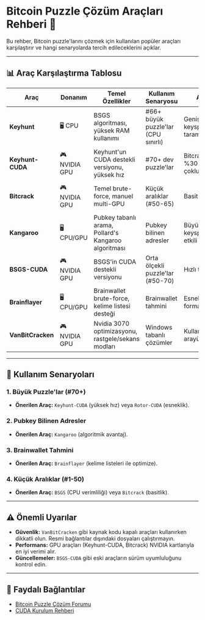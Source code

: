 # Bitcoin Puzzle Çözüm Araçları Rehberi 🧩

Bu rehber, Bitcoin puzzle'larını çözmek için kullanılan popüler araçları karşılaştırır ve hangi senaryolarda tercih edileceklerini açıklar.

---

## 📊 Araç Karşılaştırma Tablosu

| Araç               | Donanım        | Temel Özellikler                                                                 | Kullanım Senaryosu                          | Artılar                                      | Eksiler                                       | Bağlantılar                                   |
|--------------------|---------------|---------------------------------------------------------------------------------|---------------------------------------------|---------------------------------------------|----------------------------------------------|-----------------------------------------------|
| **Keyhunt**        | 🖥️ CPU        | BSGS algoritması, yüksek RAM kullanımı                                          | #66+ büyük puzzle'lar (CPU sınırlı)         | Geniş keyspace taraması                     | GPU yok, yavaş                               | [GitHub](https://github.com/albertobsd/keyhunt) |
| **Keyhunt-CUDA**   | 🎮 NVIDIA GPU  | Keyhunt'un CUDA destekli versiyonu, yüksek hız                                   | #70+ dev puzzle'lar                         | Bitcrack'ten %30 hızlı, çoklu GPU           | Kurulum karmaşık                            | [GitHub](https://github.com/kanhavishva/keyhunt-cuda) |
| **Bitcrack**       | 🎮 NVIDIA GPU  | Temel brute-force, manuel multi-GPU                                             | Küçük aralıklar (#50-65)                    | Basit kullanım                              | İlerleme takibi yok, düşük verim             | [GitHub](https://github.com/brichard19/BitCrack) |
| **Kangaroo**       | 🖥️ CPU/GPU    | Pubkey tabanlı arama, Pollard's Kangaroo algoritması                            | Pubkey bilinen adresler                     | Büyük keyspace'lerde etkili                 | Pubkey gerekliliği                           | [GitHub](https://github.com/JeanLucPons/Kangaroo) |
| **BSGS-CUDA**      | 🎮 NVIDIA GPU  | BSGS'in CUDA destekli versiyonu                                                 | Orta ölçekli puzzle'lar (#50-70)            | Hızlı tarama                                | PureBasic v5.3 gereksinimi                   | [GitHub](https://github.com/Etayson/BSGS-CUDA) |
| **Brainflayer**    | 🖥️ CPU/GPU    | Brainwallet brute-force, kelime listesi desteği                                 | Brainwallet tahmini                         | Esnek giriş formatı                         | Yüksek RAM tüketimi                          | [GitHub](https://github.com/ryancdotorg/brainflayer) |
| **VanBitCracken**  | 🎮 NVIDIA GPU  | Nvidia 3070 optimizasyonu, rastgele/sekans modları                              | Windows tabanlı çözümler                    | Kullanıcı dostu arayüz                      | Kaynak kodu kapalı (riskli)                  | [Forum](https://bitcointalk.org/index.php?topic=1306983.0) |

---

## 🎯 Kullanım Senaryoları

### 1. **Büyük Puzzle'lar (#70+)**  
- **Önerilen Araç:** `Keyhunt-CUDA` (yüksek hız) veya `Rotor-CUDA` (esneklik).  

### 2. **Pubkey Bilinen Adresler**  
- **Önerilen Araç:** `Kangaroo` (algoritmik avantaj).  

### 3. **Brainwallet Tahmini**  
- **Önerilen Araç:** `Brainflayer` (kelime listeleri ile optimize).  

### 4. **Küçük Aralıklar (#1-50)**  
- **Önerilen Araç:** `BSGS` (CPU verimliliği) veya `Bitcrack` (basitlik).  

---

## ⚠️ Önemli Uyarılar
- **Güvenlik:** `VanBitCracken` gibi kaynak kodu kapalı araçları kullanırken dikkatli olun. Resmi bağlantılar dışındaki dosyaları çalıştırmayın.
- **Performans:** GPU araçları (Keyhunt-CUDA, Bitcrack) NVIDIA kartlarıyla en iyi verimi alır.
- **Güncellemeler:** `BSGS-CUDA` gibi eski araçların sürüm uyumluluğunu kontrol edin.

---

## 🔗 Faydalı Bağlantılar
- [Bitcoin Puzzle Çözüm Forumu](https://bitcointalk.org)
- [CUDA Kurulum Rehberi](https://developer.nvidia.com/cuda-downloads)
